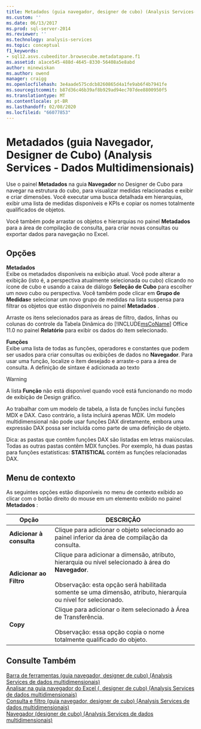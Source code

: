 ```yaml
---
title: Metadados (guia navegador, designer de cubo) (Analysis Services-dados multidimensionais) | Microsoft Docs
ms.custom: ''
ms.date: 06/13/2017
ms.prod: sql-server-2014
ms.reviewer: ''
ms.technology: analysis-services
ms.topic: conceptual
f1_keywords:
- sql12.asvs.cubeeditor.browsecube.metadatapane.f1
ms.assetid: a1ace545-488d-4645-8330-56408a5e8abd
author: minewiskan
ms.author: owend
manager: craigg
ms.openlocfilehash: 3e4aade575cdcb8260865d4a1fe9ab6f4b7941fe
ms.sourcegitcommit: b87d36c46b39af8b929ad94ec707dee8800950f5
ms.translationtype: MT
ms.contentlocale: pt-BR
ms.lasthandoff: 02/08/2020
ms.locfileid: "66077853"
---
```

# <a name="metadata-browser-tab-cube-designer-analysis-services---multidimensional-data"></a>Metadados (guia Navegador, Designer de Cubo) (Analysis Services - Dados Multidimensionais)
  Use o painel **Metadados** na guia **Navegador** no Designer de Cubo para navegar na estrutura do cubo, para visualizar medidas relacionadas e exibir e criar dimensões. Você executar uma busca detalhada em hierarquias, exibir uma lista de medidas disponíveis e KPIs e copiar os nomes totalmente qualificados de objetos.  
  
 Você também pode arrastar os objetos e hierarquias no painel **Metadados** para a área de compilação de consulta, para criar novas consultas ou exportar dados para navegação no Excel.  
  
## <a name="options"></a>Opções  
 **Metadados**  
 Exibe os metadados disponíveis na exibição atual. Você pode alterar a exibição (isto é, a perspectiva atualmente selecionada ou cubo) clicando no ícone de cubo e usando a caixa de diálogo **Seleção de Cubo** para escolher um novo cubo ou perspectiva. Você também pode clicar em **Grupo de Medidas**e selecionar um novo grupo de medidas na lista suspensa para filtrar os objetos que estão disponíveis no painel **Metadados** .  
  
 Arraste os itens selecionados para as áreas de filtro, dados, linhas ou colunas do controle da Tabela Dinâmica do [!INCLUDE[msCoName](../includes/msconame-md.md)] Office 11.0 no painel **Relatório** para exibir os dados do item selecionado.  
  
 **Funções**  
 Exibe uma lista de todas as funções, operadores e constantes que podem ser usados para criar consultas ou exibições de dados no **Navegador**. Para usar uma função, localize o item desejado e arraste-o para a área de consulta. A definição de sintaxe é adicionada ao texto  
  
> [!WARNING]  
>  A lista **Função** não está disponível quando você está funcionando no modo de exibição de Design gráfico.  
  
 Ao trabalhar com um modelo de tabela, a lista de funções inclui funções MDX e DAX. Caso contrário, a lista incluirá apenas MDX. Um modelo multidimensional não pode usar funções DAX diretamente, embora uma expressão DAX possa ser incluída como parte de uma definição de objeto.  
  
 Dica: as pastas que contêm funções DAX são listadas em letras maiúsculas. Todas as outras pastas contêm MDX funções. Por exemplo, há duas pastas para funções estatísticas: **STATISTICAL** contém as funções relacionadas DAX.  
  
## <a name="context-menu"></a>Menu de contexto  
 As seguintes opções estão disponíveis no menu de contexto exibido ao clicar com o botão direito do mouse em um elemento exibido no painel **Metadados** :  
  
|Opção|DESCRIÇÃO|  
|------------|-----------------|  
|**Adicionar à consulta**|Clique para adicionar o objeto selecionado ao painel inferior da área de compilação da consulta.|  
|**Adicionar ao Filtro**|Clique para adicionar a dimensão, atributo, hierarquia ou nível selecionado à área do **Navegador**.<br /><br /> Observação: esta opção será habilitada somente se uma dimensão, atributo, hierarquia ou nível for selecionado.|  
|**Copy**|Clique para adicionar o item selecionado à Área de Transferência.<br /><br /> Observação: essa opção copia o nome totalmente qualificado do objeto.|  
  
## <a name="see-also"></a>Consulte Também  
 [Barra de ferramentas &#40;guia navegador, designer de cubo&#41; &#40;Analysis Services de dados multidimensionais&#41;](toolbar-browser-tab-cube-designer-analysis-services-multidimensional-data.md)   
 [Analisar na guia navegador do Excel &#40;, designer de cubo&#41; &#40;Analysis Services de dados multidimensionais&#41;](analyze-in-excel-browser-cube-designer-analysis-services-multidimensional-data.md)   
 [Consulta e filtro &#40;guia navegador, designer de cubo&#41; &#40;Analysis Services de dados multidimensionais&#41;](query-filter-browser-cube-designer-analysis-services-multidimensional-data.md)   
 [Navegador &#40;designer de cubo&#41; &#40;Analysis Services de dados multidimensionais&#41;](browser-cube-designer-analysis-services-multidimensional-data.md)  
  
  
